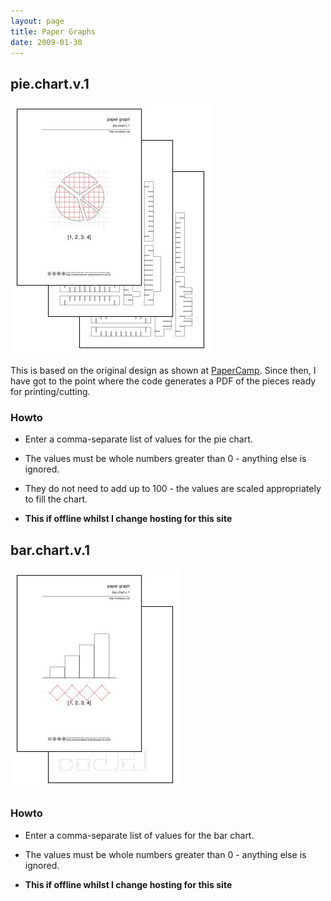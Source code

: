 ```yaml
---
layout: page
title: Paper Graphs
date: 2009-01-30
---
```


## pie.chart.v.1

![piepdf-pages](/blog/content/2009/01/piepdf-pages.jpg "piepdf-pages")

This is based on the original design as shown at [PaperCamp](http://adactio.com/journal/1546/). Since then, I have got to the point where the code generates a PDF of the pieces ready for printing/cutting.

### Howto

*   Enter a comma-separate list of values for the pie chart.
*   The values must be whole numbers greater than 0 - anything else is ignored.
*   They do not need to add up to 100 - the values are scaled appropriately to fill the chart.

*  **This if offline whilst I change hosting for this site**


<!-- <form action="http://knolleary.net/code/papergraphs/pie.php" method="get">
<input type="text" name="data" id="data"/>
<input type="submit" value="submit"/>
</form> -->

## bar.chart.v.1

![barpdf-pages](/blog/content/2009/01/barpdf-pages.jpg "barpdf-pages")

### Howto

*   Enter a comma-separate list of values for the bar chart.
*   The values must be whole numbers greater than 0 - anything else is ignored.

*  **This if offline whilst I change hosting for this site**

<!-- <form action="http://knolleary.net/code/papergraphs/bar.php" method="get">
<input type="text" name="data" id="data"/>
<input type="submit" value="submit"/>
</form> -->
